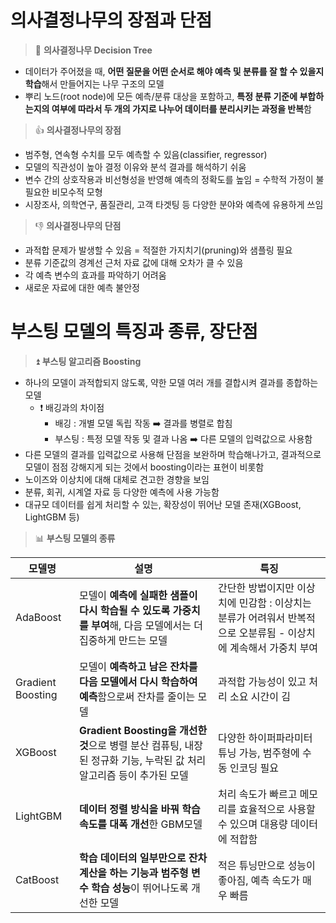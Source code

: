 # 의사결정나무의 장점과 단점
> 🌳 **의사결정나무 Decision Tree**
* 데이터가 주어졌을 때, **어떤 질문을 어떤 순서로 해야 예측 및 분류를 잘 할 수 있을지 학습**해서 만들어지는 나무 구조의 모델
* 뿌리 노드(root node)에 모든 예측/분류 대상을 포함하고, **특정 분류 기준에 부합하는지의 여부에 따라서 두 개의 가지로 나누어 데이터를 분리시키는 과정을 반복**함
> 👍 **의사결정나무의 장점**
* 범주형, 연속형 수치를 모두 예측할 수 있음(classifier, regressor)
* 모델의 직관성이 높아 결정 이유와 분석 결과를 해석하기 쉬움
* 변수 간의 상호작용과 비선형성을 반영해 예측의 정확도를 높임 = 수학적 가정이 불필요한 비모수적 모형
* 시장조사, 의학연구, 품질관리, 고객 타겟팅 등 다양한 분야와 예측에 유용하게 쓰임
> 👎 **의사결정나무의 단점**
* 과적합 문제가 발생할 수 있음 = 적절한 가지치기(pruning)와 샘플링 필요
* 분류 기준값의 경계선 근처 자료 값에 대해 오차가 클 수 있음
* 각 예측 변수의 효과를 파악하기 어려움
* 새로운 자료에 대한 예측 불안정
# 부스팅 모델의 특징과 종류, 장단점
> ⏫ **부스팅 알고리즘 Boosting**
* 하나의 모델이 과적합되지 않도록, 약한 모델 여러 개를 결합시켜 결과를 종합하는 모델
  * ❗ 배깅과의 차이점
    * 배깅 : 개별 모델 독립 작동 ➡️ 결과를 병렬로 합침
    * 부스팅 : 특정 모델 작동 및 결과 나옴 ➡️ 다른 모델의 입력값으로 사용함
* 다른 모델의 결과를 입력값으로 사용해 단점을 보완하며 학습해나가고, 결과적으로 모델이 점점 강해지게 되는 것에서 boosting이라는 표현이 비롯함
* 노이즈와 이상치에 대해 대체로 견고한 경향을 보임
* 분류, 회귀, 시계열 자료 등 다양한 예측에 사용 가능함
* 대규모 데이터를 쉽게 처리할 수 있는, 확장성이 뛰어난 모델 존재(XGBoost, LightGBM 등)
> 📊 **부스팅 모델의 종류**

|모델명            |설명                            |특징                         |
|----------------|-------------------------------|-----------------------------|
|AdaBoost|모델이 **예측에 실패한 샘플이 다시 학습될 수 있도록 가중치를 부여**해, 다음 모델에서는 더 집중하게 만드는 모델|간단한 방법이지만 이상치에 민감함 : 이상치는 분류가 어려워서 반복적으로 오분류됨 - 이상치에 계속해서 가중치 부여|
|Gradient Boosting|모델이 **예측하고 남은 잔차를 다음 모델에서 다시 학습하여 예측**함으로써 잔차를 줄이는 모델            |과적합 가능성이 있고 처리 소요 시간이 김|
|XGBoost          |**Gradient Boosting을 개선한 것**으로 병렬 분산 컴퓨팅, 내장된 정규화 기능, 누락된 값 처리 알고리즘 등이 추가된 모델 |다양한 하이퍼파라미터 튜닝 가능, 범주형에 수동 인코딩 필요|
|LightGBM       |**데이터 정렬 방식을 바꿔 학습 속도를 대폭 개선**한 GBM모델|처리 속도가 빠르고 메모리를 효율적으로 사용할 수 있으며 대용량 데이터에 적합함|
|CatBoost        |**학습 데이터의 일부만으로 잔차계산을 하는 기능과 범주형 변수 학습 성능**이 뛰어나도록 개선한 모델|적은 튜닝만으로 성능이 좋아짐, 예측 속도가 매우 빠름|
